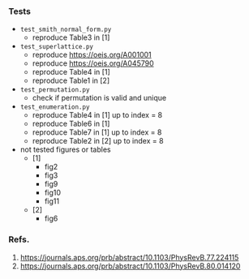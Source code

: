 ### Tests
- `test_smith_normal_form.py`
  - reproduce Table3 in [1]
- `test_superlattice.py`
  - reproduce https://oeis.org/A001001
  - reproduce https://oeis.org/A045790
  - reproduce Table4 in [1]
  - reproduce Table1 in [2]
- `test_permutation.py`
  - check if permutation is valid and unique
- `test_enumeration.py`
  - reproduce Table4 in [1] up to index = 8
  - reproduce Table6 in [1]
  - reproduce Table7 in [1] up to index = 8
  - reproduce Table2 in [2] up to index = 8
- not tested figures or tables
  - [1]
    - fig2
    - fig3
    - fig9
    - fig10
    - fig11
  - [2]
    - fig6

### Refs.
1. https://journals.aps.org/prb/abstract/10.1103/PhysRevB.77.224115
1. https://journals.aps.org/prb/abstract/10.1103/PhysRevB.80.014120
